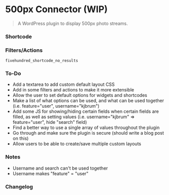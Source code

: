 # 500px Connector (WIP)

> A WordPress plugin to display 500px photo streams.


### Shortcode


### Filters/Actions

`fivehundred_shortcode_no_results`


### To-Do

- Add a textarea to add custom default layout CSS
- Add in some filters and actions to make it more extensible
- Allow the user to set default options for widgets and shortcodes
- Make a list of what options can be used, and what can be used together (i.e. feature="user", username="kjbrum")
- Add some JS for showing/hiding certain fields when certain fields are filled, as well as setting values (i.e. username="kjbrum" => feature="user", hide "search" field)
- Find a better way to use a single array of values throughout the plugin
- Go through and make sure the plugin is secure (should write a blog post on this)
- Allow users to be able to create/save multiple custom layouts


### Notes

- Username and search can't be used together
- Username makes "feature" = "user"

### Changelog